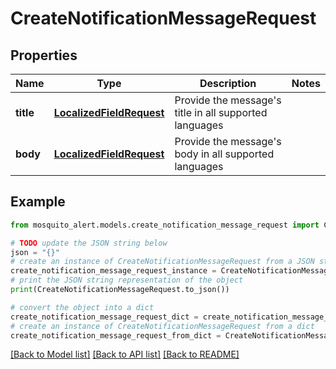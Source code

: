# CreateNotificationMessageRequest


## Properties

Name | Type | Description | Notes
------------ | ------------- | ------------- | -------------
**title** | [**LocalizedFieldRequest**](LocalizedFieldRequest.md) | Provide the message&#39;s title in all supported languages | 
**body** | [**LocalizedFieldRequest**](LocalizedFieldRequest.md) | Provide the message&#39;s body in all supported languages | 

## Example

```python
from mosquito_alert.models.create_notification_message_request import CreateNotificationMessageRequest

# TODO update the JSON string below
json = "{}"
# create an instance of CreateNotificationMessageRequest from a JSON string
create_notification_message_request_instance = CreateNotificationMessageRequest.from_json(json)
# print the JSON string representation of the object
print(CreateNotificationMessageRequest.to_json())

# convert the object into a dict
create_notification_message_request_dict = create_notification_message_request_instance.to_dict()
# create an instance of CreateNotificationMessageRequest from a dict
create_notification_message_request_from_dict = CreateNotificationMessageRequest.from_dict(create_notification_message_request_dict)
```
[[Back to Model list]](../README.md#documentation-for-models) [[Back to API list]](../README.md#documentation-for-api-endpoints) [[Back to README]](../README.md)



